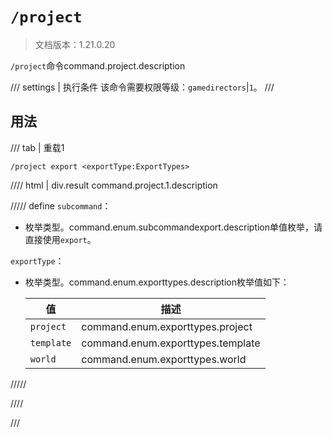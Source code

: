 # `/project`

> 文档版本：1.21.0.20

`/project`命令command.project.description

/// settings | 执行条件
该命令需要权限等级：`gamedirectors`|`1`。
///

## 用法

/// tab | 重载1
```mcfunction
/project export <exportType:ExportTypes>
```

//// html | div.result
command.project.1.description

///// define
`subcommand`：<!-- md:samp SubcommandExport -->

- 枚举类型。command.enum.subcommandexport.description单值枚举，请直接使用`export`。

`exportType`：<!-- md:samp ExportTypes -->

- 枚举类型。command.enum.exporttypes.description枚举值如下：

  |值|描述|
  |---|---|
  |`project`|command.enum.exporttypes.project|
  |`template`|command.enum.exporttypes.template|
  |`world`|command.enum.exporttypes.world|



/////

////

///
